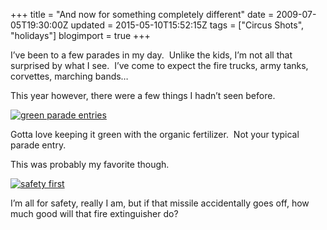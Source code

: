 +++
title = "And now for something completely different"
date = 2009-07-05T19:30:00Z
updated = 2015-05-10T15:52:15Z
tags = ["Circus Shots", "holidays"]
blogimport = true 
+++

 I’ve been to a few parades in my day.&#160; Unlike the kids, I’m not all that surprised by what I see.&#160; I’ve come to expect the fire trucks, army tanks, corvettes, marching bands…

This year however, there were a few things I hadn’t seen before.&#160; 

[![green parade entries](https://latc.s3.amazonaws.com/wp-content/uploads/2009/07/IMG_9775.jpg "green parade entries")](https://latc.s3.amazonaws.com/wp-content/uploads/2009/07/IMG_9775.jpg)[](https://latc.s3.amazonaws.com/wp-content/uploads/2009/07/IMG_97751.jpg)

   


Gotta love keeping it green with the organic fertilizer.&#160; Not your typical parade entry.

This was probably my favorite though.&#160; 
 
  

[![safety first](https://latc.s3.amazonaws.com/wp-content/uploads/2009/07/IMG_9762.jpg "safety first")](https://latc.s3.amazonaws.com/wp-content/uploads/2009/07/IMG_9762.jpg)

I’m all for safety, really I am, but if that missile accidentally goes off, how much good will that fire extinguisher do?
